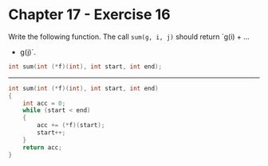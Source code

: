 # Chapter 17 - Exercise 16

Write the following function. The call `sum(g, i, j)` should return `g(i) + ...
+ g(j)`.

```C
int sum(int (*f)(int), int start, int end);
```


---

```C
int sum(int (*f)(int), int start, int end)
{
    int acc = 0;
    while (start < end)
    {
        acc += (*f)(start);
        start++;
    }
    return acc;
}
```
